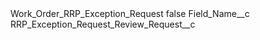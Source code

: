 <?xml version="1.0" encoding="UTF-8"?>
<CustomMetadata xmlns="http://soap.sforce.com/2006/04/metadata" xmlns:xsi="http://www.w3.org/2001/XMLSchema-instance" xmlns:xsd="http://www.w3.org/2001/XMLSchema">
    <label>Work_Order_RRP_Exception_Request</label>
    <protected>false</protected>
    <values>
        <field>Field_Name__c</field>
        <value xsi:type="xsd:string">RRP_Exception_Request_Review_Request__c</value>
    </values>
</CustomMetadata>
